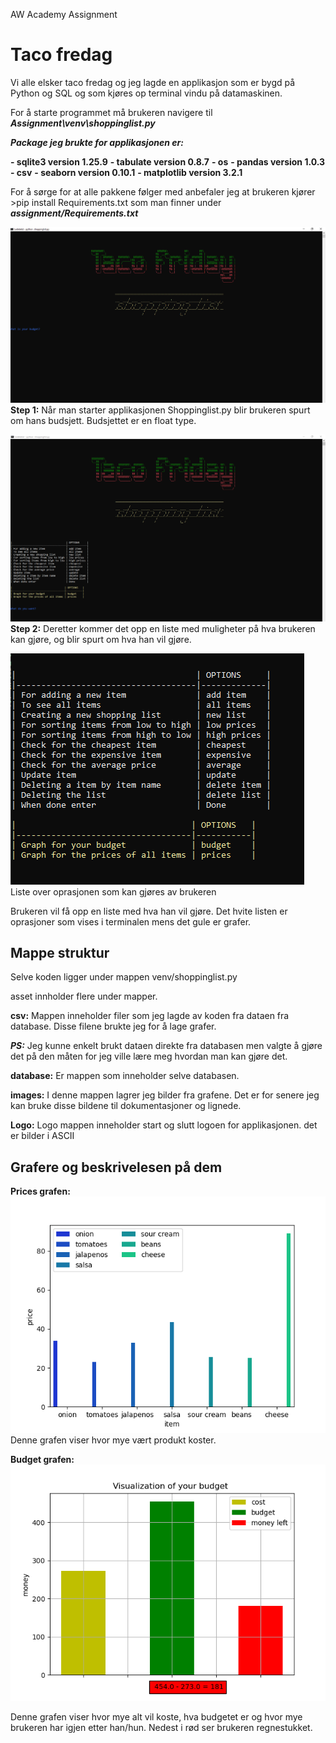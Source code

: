  AW Academy Assignment
 
# Taco fredag
 
Vi alle elsker taco fredag og jeg lagde en applikasjon som er bygd på Python og SQL og som kjøres op terminal vindu på datamaskinen.

For å starte programmet må brukeren navigere til 
***Assignment\venv\shoppinglist.py***


***Package jeg brukte for applikasjonen er:***

**- sqlite3  	version 1.25.9**
**- tabulate 	version 0.8.7**
**- os**
**- pandas 	version 1.0.3**
**- csv**
**- seaborn 	version 0.10.1**
**- matplotlib	version 3.2.1**
		
For å sørge for at alle pakkene følger med anbefaler jeg at brukeren kjører >pip install Requirements.txt som man finner under ***assignment/Requirements.txt***




![](asset/images/startbilde.PNG) 
**Step 1:** Når man starter applikasjonen Shoppinglist.py blir brukeren spurt om hans budsjett. Budsjettet er en float type.

![](asset/images/side2.PNG) 
**Step 2:** Deretter kommer det opp en liste med muligheter på hva brukeren kan gjøre, og blir spurt om hva han vil gjøre. 

![](asset/images/options.PNG) 
Liste over oprasjonen som kan gjøres av brukeren
 
Brukeren vil få opp en liste med hva han vil gjøre. Det hvite listen er oprasjoner som vises i terminalen mens det gule er grafer. 


## Mappe struktur

Selve koden ligger under mappen venv/shoppinglist.py

asset innholder flere under mapper. 

**csv:** 	Mappen inneholder filer som jeg lagde av koden fra dataen 	fra database. Disse filene brukte jeg for å lage grafer. 

***PS:***  Jeg kunne enkelt brukt dataen direkte fra databasen men  	valgte å gjøre det på den måten for jeg ville lære meg 	hvordan man kan gjøre det. 

**database:** Er mappen som inneholder selve databasen.

**images:** I denne mappen lagrer jeg bilder fra grafene. Det er for 	   senere jeg kan bruke disse bildene til dokumentasjoner 	   	   og lignede. 

**Logo:**	Logo mappen inneholder start og slutt logoen for 	applikasjonen. det er bilder i ASCII

## Grafere og beskrivelesen på dem

**Prices grafen:** 
![](asset/images/item_sum.png) 
Denne grafen viser hvor mye vært produkt koster.

**Budget grafen:**
![](asset/images/budget.png) 
 
Denne grafen viser hvor mye alt vil koste, hva budgetet er og hvor mye brukeren har igjen etter han/hun. Nedest i rød ser brukeren regnestukket. 
